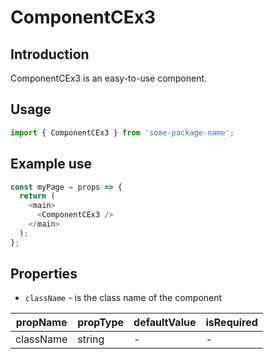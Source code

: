 # ComponentCEx3

<!-- STORY -->

## Introduction

ComponentCEx3 is an easy-to-use component.

## Usage

```javascript
import { ComponentCEx3 } from 'some-package-name';
```

## Example use

```javascript
const myPage = props => {
  return (
    <main>
      <ComponentCEx3 />
    </main>
  );
};
```

## Properties

- `className` - is the class name of the component

| propName  | propType | defaultValue | isRequired |
| --------- | -------- | ------------ | ---------- |
| className | string   | -            | -          |
